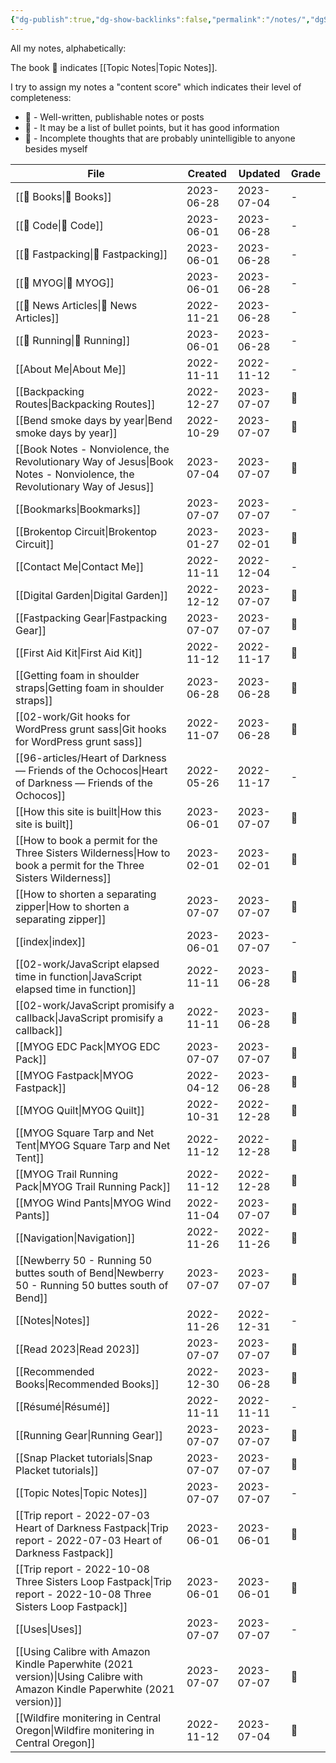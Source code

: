 ```yaml
---
{"dg-publish":true,"dg-show-backlinks":false,"permalink":"/notes/","dgShowBacklinks":false,"dgPassFrontmatter":true}
---
```



All my notes, alphabetically:

The book 📘 indicates [[Topic Notes\|Topic Notes]].

I try to assign my notes a "content score" which indicates their level of completeness:

-   🥇 - Well-written, publishable notes or posts
-   🥈 - It may be a list of bullet points, but it has good information
-   🥉 - Incomplete thoughts that are probably unintelligible to anyone besides myself

| File                                                                                                                          | Created    | Updated    | Grade |
| ----------------------------------------------------------------------------------------------------------------------------- | ---------- | ---------- | ----- |
| [[📘 Books\|📘 Books]]                                                                                                     | 2023-06-28 | 2023-07-04 | \-    |
| [[📘 Code\|📘 Code]]                                                                                                       | 2023-06-01 | 2023-06-28 | \-    |
| [[📘 Fastpacking\|📘 Fastpacking]]                                                                                         | 2023-06-01 | 2023-06-28 | \-    |
| [[📘 MYOG\|📘 MYOG]]                                                                                                       | 2023-06-01 | 2023-06-28 | \-    |
| [[📘 News Articles\|📘 News Articles]]                                                                                     | 2022-11-21 | 2023-06-28 | \-    |
| [[📘 Running\|📘 Running]]                                                                                                 | 2023-06-01 | 2023-06-28 | \-    |
| [[About Me\|About Me]]                                                                                                     | 2022-11-11 | 2022-11-12 | \-    |
| [[Backpacking Routes\|Backpacking Routes]]                                                                                 | 2022-12-27 | 2023-07-07 | 🥈    |
| [[Bend smoke days by year\|Bend smoke days by year]]                                                                       | 2022-10-29 | 2023-07-07 | 🥇    |
| [[Book Notes - Nonviolence, the Revolutionary Way of Jesus\|Book Notes - Nonviolence, the Revolutionary Way of Jesus]]     | 2023-07-04 | 2023-07-07 | 🥈    |
| [[Bookmarks\|Bookmarks]]                                                                                                   | 2023-07-07 | 2023-07-07 | \-    |
| [[Brokentop Circuit\|Brokentop Circuit]]                                                                                   | 2023-01-27 | 2023-02-01 | 🥇    |
| [[Contact Me\|Contact Me]]                                                                                                 | 2022-11-11 | 2022-12-04 | \-    |
| [[Digital Garden\|Digital Garden]]                                                                                         | 2022-12-12 | 2023-07-07 | 🥈    |
| [[Fastpacking Gear\|Fastpacking Gear]]                                                                                     | 2023-07-07 | 2023-07-07 | 🥈    |
| [[First Aid Kit\|First Aid Kit]]                                                                                           | 2022-11-12 | 2022-11-17 | 🥈    |
| [[Getting foam in shoulder straps\|Getting foam in shoulder straps]]                                                       | 2023-06-28 | 2023-06-28 | 🥉    |
| [[02-work/Git hooks for WordPress grunt sass\|Git hooks for WordPress grunt sass]]                                         | 2022-11-07 | 2023-06-28 | 🥈    |
| [[96-articles/Heart of Darkness — Friends of the Ochocos\|Heart of Darkness — Friends of the Ochocos]]                     | 2022-05-26 | 2022-11-17 | \-    |
| [[How this site is built\|How this site is built]]                                                                         | 2023-06-01 | 2023-07-07 | 🥇    |
| [[How to book a permit for the Three Sisters Wilderness\|How to book a permit for the Three Sisters Wilderness]]           | 2023-02-01 | 2023-02-01 | 🥇    |
| [[How to shorten a separating zipper\|How to shorten a separating zipper]]                                                 | 2023-07-07 | 2023-07-07 | 🥈    |
| [[index\|index]]                                                                                                           | 2023-06-01 | 2023-07-07 | \-    |
| [[02-work/JavaScript elapsed time in function\|JavaScript elapsed time in function]]                                       | 2022-11-11 | 2023-06-28 | 🥈    |
| [[02-work/JavaScript promisify a callback\|JavaScript promisify a callback]]                                               | 2022-11-11 | 2023-06-28 | 🥈    |
| [[MYOG EDC Pack\|MYOG EDC Pack]]                                                                                           | 2023-07-07 | 2023-07-07 | 🥈    |
| [[MYOG Fastpack\|MYOG Fastpack]]                                                                                           | 2022-04-12 | 2023-06-28 | 🥈    |
| [[MYOG Quilt\|MYOG Quilt]]                                                                                                 | 2022-10-31 | 2022-12-28 | 🥈    |
| [[MYOG Square Tarp and Net Tent\|MYOG Square Tarp and Net Tent]]                                                           | 2022-11-12 | 2022-12-28 | 🥈    |
| [[MYOG Trail Running Pack\|MYOG Trail Running Pack]]                                                                       | 2022-11-12 | 2022-12-28 | 🥉    |
| [[MYOG Wind Pants\|MYOG Wind Pants]]                                                                                       | 2022-11-04 | 2023-07-07 | 🥈    |
| [[Navigation\|Navigation]]                                                                                                 | 2022-11-26 | 2022-11-26 | 🥈    |
| [[Newberry 50 - Running 50 buttes south of Bend\|Newberry 50 - Running 50 buttes south of Bend]]                           | 2023-07-07 | 2023-07-07 | 🥈    |
| [[Notes\|Notes]]                                                                                                           | 2022-11-26 | 2022-12-31 | \-    |
| [[Read 2023\|Read 2023]]                                                                                                   | 2023-07-07 | 2023-07-07 | 🥈    |
| [[Recommended Books\|Recommended Books]]                                                                                   | 2022-12-30 | 2023-06-28 | 🥇    |
| [[Résumé\|Résumé]]                                                                                                         | 2022-11-11 | 2022-11-11 | \-    |
| [[Running Gear\|Running Gear]]                                                                                             | 2023-07-07 | 2023-07-07 | 🥈    |
| [[Snap Placket tutorials\|Snap Placket tutorials]]                                                                         | 2023-07-07 | 2023-07-07 | 🥈    |
| [[Topic Notes\|Topic Notes]]                                                                                               | 2023-07-07 | 2023-07-07 | \-    |
| [[Trip report - 2022-07-03 Heart of Darkness Fastpack\|Trip report - 2022-07-03 Heart of Darkness Fastpack]]               | 2023-06-01 | 2023-06-01 | 🥇    |
| [[Trip report - 2022-10-08 Three Sisters Loop Fastpack\|Trip report - 2022-10-08 Three Sisters Loop Fastpack]]             | 2023-06-01 | 2023-06-01 | 🥇    |
| [[Uses\|Uses]]                                                                                                             | 2023-07-07 | 2023-07-07 | \-    |
| [[Using Calibre with Amazon Kindle Paperwhite (2021 version)\|Using Calibre with Amazon Kindle Paperwhite (2021 version)]] | 2023-07-07 | 2023-07-07 | 🥇    |
| [[Wildfire monitering in Central Oregon\|Wildfire monitering in Central Oregon]]                                           | 2022-11-12 | 2023-07-04 | 🥇    |
